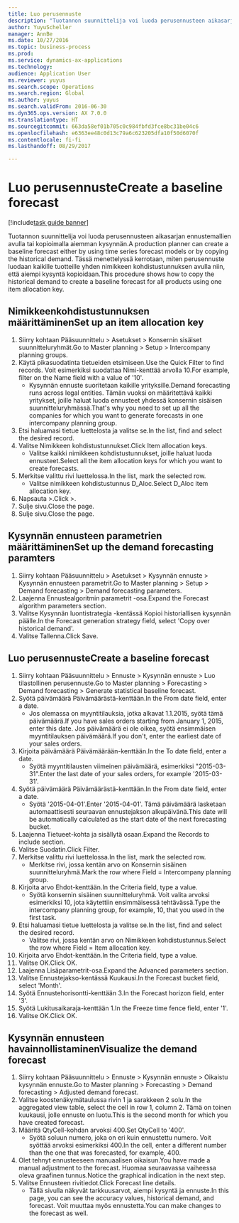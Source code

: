 ```yaml
--- 
title: Luo perusennuste
description: "Tuotannon suunnittelija voi luoda perusennusteen aikasarjan ennustemallien avulla tai kopioimalla aiemman kysynnän."
author: YuyuScheller
manager: AnnBe
ms.date: 10/27/2016
ms.topic: business-process
ms.prod: 
ms.service: dynamics-ax-applications
ms.technology: 
audience: Application User
ms.reviewer: yuyus
ms.search.scope: Operations
ms.search.region: Global
ms.author: yuyus
ms.search.validFrom: 2016-06-30
ms.dyn365.ops.version: AX 7.0.0
ms.translationtype: HT
ms.sourcegitcommit: 663da58ef01b705c0c984fbfd3fce8bc31be04c6
ms.openlocfilehash: e6363ee48c0d13c79a6c623205dfa10f50d6070f
ms.contentlocale: fi-fi
ms.lasthandoff: 08/29/2017

---
```

# <a name="create-a-baseline-forecast"></a><span data-ttu-id="4f9b4-103">Luo perusennuste</span><span class="sxs-lookup"><span data-stu-id="4f9b4-103">Create a baseline forecast</span></span>

[!include[task guide banner](../../includes/task-guide-banner.md)]

<span data-ttu-id="4f9b4-104">Tuotannon suunnittelija voi luoda perusennusteen aikasarjan ennustemallien avulla tai kopioimalla aiemman kysynnän.</span><span class="sxs-lookup"><span data-stu-id="4f9b4-104">A production planner can create a baseline forecast either by using time series forecast models or by copying the historical demand.</span></span> <span data-ttu-id="4f9b4-105">Tässä menettelyssä kerrotaan, miten perusennuste luodaan kaikille tuotteille yhden nimikkeen kohdistustunnuksen avulla niin, että aiempi kysyntä kopioidaan.</span><span class="sxs-lookup"><span data-stu-id="4f9b4-105">This procedure shows how to copy the historical demand to create a baseline forecast for all products using one item allocation key.</span></span> 


## <a name="set-up-an-item-allocation-key"></a><span data-ttu-id="4f9b4-106">Nimikkeenkohdistustunnuksen määrittäminen</span><span class="sxs-lookup"><span data-stu-id="4f9b4-106">Set up an item allocation key</span></span>
1. <span data-ttu-id="4f9b4-107">Siirry kohtaan Pääsuunnittelu > Asetukset > Konsernin sisäiset suunnitteluryhmät.</span><span class="sxs-lookup"><span data-stu-id="4f9b4-107">Go to Master planning > Setup > Intercompany planning groups.</span></span>
2. <span data-ttu-id="4f9b4-108">Käytä pikasuodatinta tietueiden etsimiseen.</span><span class="sxs-lookup"><span data-stu-id="4f9b4-108">Use the Quick Filter to find records.</span></span> <span data-ttu-id="4f9b4-109">Voit esimerkiksi suodattaa Nimi-kenttää arvolla 10.</span><span class="sxs-lookup"><span data-stu-id="4f9b4-109">For example, filter on the Name field with a value of '10'.</span></span>
    * <span data-ttu-id="4f9b4-110">Kysynnän ennuste suoritetaan kaikille yrityksille.</span><span class="sxs-lookup"><span data-stu-id="4f9b4-110">Demand forecasting runs across legal entities.</span></span> <span data-ttu-id="4f9b4-111">Tämän vuoksi on määritettävä kaikki yritykset, joille haluat luoda ennusteet yhdessä konsernin sisäisen suunnitteluryhmässä.</span><span class="sxs-lookup"><span data-stu-id="4f9b4-111">That's why you need to set up all the companies for which you want to generate forecasts in one intercompany planning group.</span></span>  
3. <span data-ttu-id="4f9b4-112">Etsi haluamasi tietue luettelosta ja valitse se.</span><span class="sxs-lookup"><span data-stu-id="4f9b4-112">In the list, find and select the desired record.</span></span>
4. <span data-ttu-id="4f9b4-113">Valitse Nimikkeen kohdistustunnukset.</span><span class="sxs-lookup"><span data-stu-id="4f9b4-113">Click Item allocation keys.</span></span>
    * <span data-ttu-id="4f9b4-114">Valitse kaikki nimikkeen kohdistustunnukset, joille haluat luoda ennusteet.</span><span class="sxs-lookup"><span data-stu-id="4f9b4-114">Select all the item allocation keys for which you want to create forecasts.</span></span>  
5. <span data-ttu-id="4f9b4-115">Merkitse valittu rivi luettelossa.</span><span class="sxs-lookup"><span data-stu-id="4f9b4-115">In the list, mark the selected row.</span></span>
    * <span data-ttu-id="4f9b4-116">Valitse nimikkeen kohdistustunnus D_Aloc.</span><span class="sxs-lookup"><span data-stu-id="4f9b4-116">Select D_Aloc item allocation key.</span></span>  
6. <span data-ttu-id="4f9b4-117">Napsauta >.</span><span class="sxs-lookup"><span data-stu-id="4f9b4-117">Click >.</span></span>
7. <span data-ttu-id="4f9b4-118">Sulje sivu.</span><span class="sxs-lookup"><span data-stu-id="4f9b4-118">Close the page.</span></span>
8. <span data-ttu-id="4f9b4-119">Sulje sivu.</span><span class="sxs-lookup"><span data-stu-id="4f9b4-119">Close the page.</span></span>

## <a name="set-up-the-demand-forecasting-paramters"></a><span data-ttu-id="4f9b4-120">Kysynnän ennusteen parametrien määrittäminen</span><span class="sxs-lookup"><span data-stu-id="4f9b4-120">Set up the demand forecasting paramters</span></span>
1. <span data-ttu-id="4f9b4-121">Siirry kohtaan Pääsuunnittelu > Asetukset > Kysynnän ennuste > Kysynnän ennusteen parametrit.</span><span class="sxs-lookup"><span data-stu-id="4f9b4-121">Go to Master planning > Setup > Demand forecasting > Demand forecasting parameters.</span></span>
2. <span data-ttu-id="4f9b4-122">Laajenna Ennustealgoritmin parametrit -osa.</span><span class="sxs-lookup"><span data-stu-id="4f9b4-122">Expand the Forecast algorithm parameters section.</span></span>
3. <span data-ttu-id="4f9b4-123">Valitse Kysynnän luontistrategia -kentässä Kopioi historiallisen kysynnän päälle.</span><span class="sxs-lookup"><span data-stu-id="4f9b4-123">In the Forecast generation strategy field, select 'Copy over historical demand'.</span></span>
4. <span data-ttu-id="4f9b4-124">Valitse Tallenna.</span><span class="sxs-lookup"><span data-stu-id="4f9b4-124">Click Save.</span></span>

## <a name="create-a-baseline-forecast"></a><span data-ttu-id="4f9b4-125">Luo perusennuste</span><span class="sxs-lookup"><span data-stu-id="4f9b4-125">Create a baseline forecast</span></span>
1. <span data-ttu-id="4f9b4-126">Siirry kohtaan Pääsuunnittelu > Ennuste > Kysynnän ennuste > Luo tilastollinen perusennuste.</span><span class="sxs-lookup"><span data-stu-id="4f9b4-126">Go to Master planning > Forecasting > Demand forecasting > Generate statistical baseline forecast.</span></span>
2. <span data-ttu-id="4f9b4-127">Syötä päivämäärä Päivämäärästä-kenttään.</span><span class="sxs-lookup"><span data-stu-id="4f9b4-127">In the From date field, enter a date.</span></span>
    * <span data-ttu-id="4f9b4-128">Jos olemassa on myyntitilauksia, jotka alkavat 1.1.2015, syötä tämä päivämäärä.</span><span class="sxs-lookup"><span data-stu-id="4f9b4-128">If you have sales orders starting from January 1, 2015, enter this date.</span></span> <span data-ttu-id="4f9b4-129">Jos päivämäärä ei ole oikea, syötä ensimmäisen myyntitilauksen päivämäärä.</span><span class="sxs-lookup"><span data-stu-id="4f9b4-129">If you don't, enter the earliest date of your sales orders.</span></span>  
3. <span data-ttu-id="4f9b4-130">Kirjoita päivämäärä Päivämäärään-kenttään.</span><span class="sxs-lookup"><span data-stu-id="4f9b4-130">In the To date field, enter a date.</span></span>
    * <span data-ttu-id="4f9b4-131">Syötä myyntitilausten viimeinen päivämäärä, esimerkiksi "2015-03-31".</span><span class="sxs-lookup"><span data-stu-id="4f9b4-131">Enter the last date of your sales orders, for example '2015-03-31'.</span></span>  
4. <span data-ttu-id="4f9b4-132">Syötä päivämäärä Päivämäärästä-kenttään.</span><span class="sxs-lookup"><span data-stu-id="4f9b4-132">In the From date field, enter a date.</span></span>
    * <span data-ttu-id="4f9b4-133">Syötä '2015-04-01'.</span><span class="sxs-lookup"><span data-stu-id="4f9b4-133">Enter '2015-04-01'.</span></span> <span data-ttu-id="4f9b4-134">Tämä päivämäärä lasketaan automaattisesti seuraavan ennustejakson alkupäivänä.</span><span class="sxs-lookup"><span data-stu-id="4f9b4-134">This date will be automatically calculated as the start date of the next forecasting bucket.</span></span>  
5. <span data-ttu-id="4f9b4-135">Laajenna Tietueet-kohta ja sisällytä osaan.</span><span class="sxs-lookup"><span data-stu-id="4f9b4-135">Expand the Records to include section.</span></span>
6. <span data-ttu-id="4f9b4-136">Valitse Suodatin.</span><span class="sxs-lookup"><span data-stu-id="4f9b4-136">Click Filter.</span></span>
7. <span data-ttu-id="4f9b4-137">Merkitse valittu rivi luettelossa.</span><span class="sxs-lookup"><span data-stu-id="4f9b4-137">In the list, mark the selected row.</span></span>
    * <span data-ttu-id="4f9b4-138">Merkitse rivi, jossa kentän arvo on Konsernin sisäinen suunnitteluryhmä.</span><span class="sxs-lookup"><span data-stu-id="4f9b4-138">Mark the row where Field = Intercompany planning group.</span></span>  
8. <span data-ttu-id="4f9b4-139">Kirjoita arvo Ehdot-kenttään.</span><span class="sxs-lookup"><span data-stu-id="4f9b4-139">In the Criteria field, type a value.</span></span>
    * <span data-ttu-id="4f9b4-140">Syötä konsernin sisäinen suunnitteluryhmä. Voit valita arvoksi esimerkiksi 10, jota käytettiin ensimmäisessä tehtävässä.</span><span class="sxs-lookup"><span data-stu-id="4f9b4-140">Type the intercompany planning group, for example, 10, that you used in the first task.</span></span>  
9. <span data-ttu-id="4f9b4-141">Etsi haluamasi tietue luettelosta ja valitse se.</span><span class="sxs-lookup"><span data-stu-id="4f9b4-141">In the list, find and select the desired record.</span></span>
    * <span data-ttu-id="4f9b4-142">Valitse rivi, jossa kentän arvo on Nimikkeen kohdistustunnus.</span><span class="sxs-lookup"><span data-stu-id="4f9b4-142">Select the row where Field = Item allocation key.</span></span>  
10. <span data-ttu-id="4f9b4-143">Kirjoita arvo Ehdot-kenttään.</span><span class="sxs-lookup"><span data-stu-id="4f9b4-143">In the Criteria field, type a value.</span></span>
11. <span data-ttu-id="4f9b4-144">Valitse OK.</span><span class="sxs-lookup"><span data-stu-id="4f9b4-144">Click OK.</span></span>
12. <span data-ttu-id="4f9b4-145">Laajenna Lisäparametrit-osa.</span><span class="sxs-lookup"><span data-stu-id="4f9b4-145">Expand the Advanced parameters section.</span></span>
13. <span data-ttu-id="4f9b4-146">Valitse Ennustejakso-kentässä Kuukausi.</span><span class="sxs-lookup"><span data-stu-id="4f9b4-146">In the Forecast bucket field, select 'Month'.</span></span>
14. <span data-ttu-id="4f9b4-147">Syötä Ennustehorisontti-kenttään 3.</span><span class="sxs-lookup"><span data-stu-id="4f9b4-147">In the Forecast horizon field, enter '3'.</span></span>
15. <span data-ttu-id="4f9b4-148">Syötä Lukitusaikaraja-kenttään 1.</span><span class="sxs-lookup"><span data-stu-id="4f9b4-148">In the Freeze time fence field, enter '1'.</span></span>
16. <span data-ttu-id="4f9b4-149">Valitse OK.</span><span class="sxs-lookup"><span data-stu-id="4f9b4-149">Click OK.</span></span>

## <a name="visualize-the-demand-forecast"></a><span data-ttu-id="4f9b4-150">Kysynnän ennusteen havainnollistaminen</span><span class="sxs-lookup"><span data-stu-id="4f9b4-150">Visualize the demand forecast</span></span>
1. <span data-ttu-id="4f9b4-151">Siirry kohtaan Pääsuunnittelu > Ennuste > Kysynnän ennuste > Oikaistu kysynnän ennuste.</span><span class="sxs-lookup"><span data-stu-id="4f9b4-151">Go to Master planning > Forecasting > Demand forecasting > Adjusted demand forecast.</span></span>
2. <span data-ttu-id="4f9b4-152">Valitse koostenäkymätaulussa rivin 1 ja sarakkeen 2 solu.</span><span class="sxs-lookup"><span data-stu-id="4f9b4-152">In the aggregated view table, select the cell in row 1, column 2.</span></span> <span data-ttu-id="4f9b4-153">Tämä on toinen kuukausi, jolle ennuste on luotu.</span><span class="sxs-lookup"><span data-stu-id="4f9b4-153">This is the second month for which you have created forecast.</span></span>
3. <span data-ttu-id="4f9b4-154">Määritä QtyCell-kohdan arvoksi 400.</span><span class="sxs-lookup"><span data-stu-id="4f9b4-154">Set QtyCell to '400'.</span></span>
    * <span data-ttu-id="4f9b4-155">Syötä soluun numero, joka on eri kuin ennustettu numero. Voit syöttää arvoksi esimerkiksi 400.</span><span class="sxs-lookup"><span data-stu-id="4f9b4-155">In the cell, enter a different number than the one that was forecasted, for example, 400.</span></span>  
4. <span data-ttu-id="4f9b4-156">Olet tehnyt ennusteeseen manuaalisen oikaisun.</span><span class="sxs-lookup"><span data-stu-id="4f9b4-156">You have made a manual adjustment to the forecast.</span></span> <span data-ttu-id="4f9b4-157">Huomaa seuraavassa vaiheessa oleva graafinen tunnus.</span><span class="sxs-lookup"><span data-stu-id="4f9b4-157">Notice the graphical indication in the next step.</span></span>
5. <span data-ttu-id="4f9b4-158">Valitse Ennusteen rivitiedot.</span><span class="sxs-lookup"><span data-stu-id="4f9b4-158">Click Forecast line details.</span></span>
    * <span data-ttu-id="4f9b4-159">Tällä sivulla näkyvät tarkkuusarvot, aiempi kysyntä ja ennuste.</span><span class="sxs-lookup"><span data-stu-id="4f9b4-159">In this page, you can see the accuracy values, historical demand, and forecast.</span></span> <span data-ttu-id="4f9b4-160">Voit muuttaa myös ennustetta.</span><span class="sxs-lookup"><span data-stu-id="4f9b4-160">You can make changes to the forecast as well.</span></span>  



